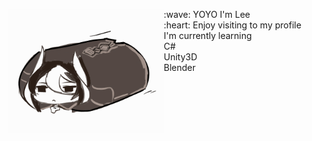 
<p float ="left">
  <img src='Ozen.gif' width='250' align="left">
  <p float ="left">
   :wave: YOYO I'm Lee <br>
   :heart: Enjoy visiting to my profile <br>
   I'm currently learning  <br>
   C# <br>
   Unity3D <br>
   Blender <br>
  </p>
 </p> 
  
  


 
    
<!--
**CharliezXx/CharliezXx** is a ✨ _special_ ✨ repository because its `README.md` (this file) appears on your GitHub profile.

Here are some ideas to get you started:

- 🔭 I’m currently working on ...
- 🌱 I’m currently learning ...
- 👯 I’m looking to collaborate on ...
- 🤔 I’m looking for help with ...
- 💬 Ask me about ...
- 📫 How to reach me: ...
- 😄 Pronouns: ...
- ⚡ Fun fact: ...
-->

